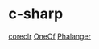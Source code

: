 # c-sharp

[coreclr](https://github.com/dotnet/coreclr)
[OneOf](https://github.com/mcintyre321/OneOf)
[Phalanger](https://github.com/DEVSENSE/Phalanger)
